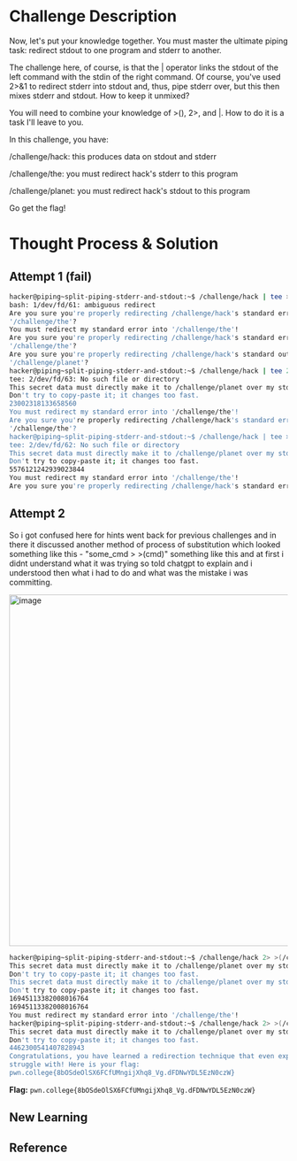 # Challenge Description
Now, let's put your knowledge together. You must master the ultimate piping task: redirect stdout to one program and stderr to another.

The challenge here, of course, is that the | operator links the stdout of the left command with the stdin of the right command. Of course, you've used 2>&1 to redirect stderr into stdout and, thus, pipe stderr over, but this then mixes stderr and stdout. How to keep it unmixed?

You will need to combine your knowledge of >(), 2>, and |. How to do it is a task I'll leave to you.

In this challenge, you have:

/challenge/hack: this produces data on stdout and stderr

/challenge/the: you must redirect hack's stderr to this program

/challenge/planet: you must redirect hack's stdout to this program

Go get the flag!
# Thought Process & Solution
## Attempt 1 (fail)

```bash
hacker@piping~split-piping-stderr-and-stdout:~$ /challenge/hack | tee >(/challenge/planet) 2>&1>(/challenge/the)
bash: 1/dev/fd/61: ambiguous redirect
Are you sure you're properly redirecting /challenge/hack's standard error into 
'/challenge/the'?
You must redirect my standard error into '/challenge/the'!
Are you sure you're properly redirecting /challenge/hack's standard error into 
'/challenge/the'?
Are you sure you're properly redirecting /challenge/hack's standard output into 
'/challenge/planet'?
hacker@piping~split-piping-stderr-and-stdout:~$ /challenge/hack | tee 2>(/challenge/the) >(/challenge/planet)
tee: 2/dev/fd/63: No such file or directory
This secret data must directly make it to /challenge/planet over my stdout. 
Don't try to copy-paste it; it changes too fast.
23002318133658560
You must redirect my standard error into '/challenge/the'!
Are you sure you're properly redirecting /challenge/hack's standard error into 
'/challenge/the'?
hacker@piping~split-piping-stderr-and-stdout:~$ /challenge/hack | tee >(/challenge/planet) 2>(/challenge/the)
tee: 2/dev/fd/62: No such file or directory
This secret data must directly make it to /challenge/planet over my stdout. 
Don't try to copy-paste it; it changes too fast.
5576121242939023844
You must redirect my standard error into '/challenge/the'!
Are you sure you're properly redirecting /challenge/hack's standard error into 
```

## Attempt 2
So i got confused here for hints went back for previous challenges and in there it discussed another method of process of substitution which looked something like this - "some_cmd > >(cmd)" something like this and at first i didnt understand what it was trying so told chatgpt to explain and i understood then what i had to do and what was the mistake i was committing.

<img width="974" height="635" alt="image" src="https://github.com/user-attachments/assets/43c66474-9280-4367-94c4-bb0b1bf9f096" />


```bash
hacker@piping~split-piping-stderr-and-stdout:~$ /challenge/hack 2> >(/challenge/hack) | tee >(/challenge/planet)
This secret data must directly make it to /challenge/planet over my stdout. 
Don't try to copy-paste it; it changes too fast.
This secret data must directly make it to /challenge/planet over my stdout. 
Don't try to copy-paste it; it changes too fast.
16945113382008016764
16945113382008016764
You must redirect my standard error into '/challenge/the'!
hacker@piping~split-piping-stderr-and-stdout:~$ /challenge/hack 2> >(/challenge/the) | tee >(/challenge/planet)
This secret data must directly make it to /challenge/planet over my stdout. 
Don't try to copy-paste it; it changes too fast.
4462300541407828943
Congratulations, you have learned a redirection technique that even experts 
struggle with! Here is your flag:
pwn.college{8bOSdeOlSX6FCfUMngijXhq8_Vg.dFDNwYDL5EzN0czW}
```
**Flag:** `pwn.college{8bOSdeOlSX6FCfUMngijXhq8_Vg.dFDNwYDL5EzN0czW}`
## New Learning
## Reference
